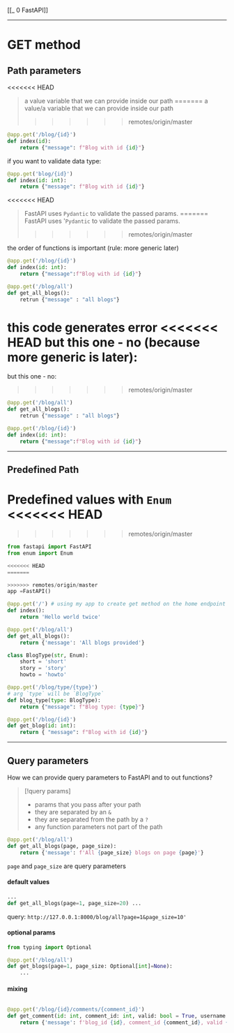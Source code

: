 [[_ 0 FastAPI]]


----
# GET method

## Path parameters
> 
<<<<<<< HEAD
> a value variable that we can provide inside our path
=======
> a value/a variable that we can provide inside our path
>>>>>>> remotes/origin/master
> 

```python
@app.get('/blog/{id}')
def index(id):
	return {"message": f"Blog with id {id}"}
```

if you want to validate data type:
```python
@app.get('blog/{id}')
def index(id: int):
	return {"message": f"Blog with id {id}"}
```

<<<<<<< HEAD
> FastAPI uses `Pydantic` to validate the passed params.
=======
> FastAPI uses '`Pydantic` to validate the passed params.
>>>>>>> remotes/origin/master

the order of functions is important (rule: more generic later)
```python
@app.get('/blog/{id}')
def index(id: int):
	return {"message":f"Blog with id {id}"}

@app.get('/blog/all')
def get_all_blogs():
	retrun {"message" : "all blogs"}
```
this code generates error
<<<<<<< HEAD
but this one - no (because more generic is later):
=======
but this one - no:
>>>>>>> remotes/origin/master
```python
@app.get('/blog/all')
def get_all_blogs():
	retrun {"message" : "all blogs"}

@app.get('/blog/{id}')
def index(id: int):
	return {"message":f"Blog with id {id}"}


```

---
## Predefined Path
Predefined values with `Enum`
<<<<<<< HEAD
=======


>>>>>>> remotes/origin/master
```python
from fastapi import FastAPI
from enum import Enum

<<<<<<< HEAD
=======

>>>>>>> remotes/origin/master
app =FastAPI()

@app.get('/') # using my app to create get method on the home endpoint
def index():
    return 'Hello world twice'

@app.get('/blog/all')
def get_all_blogs():
    return {'message': 'All blogs provided'}

class BlogType(str, Enum):
    short = 'short'
    story = 'story'
    howto = 'howto'

@app.get('/blog/type/{type}')
# arg `type` will be `BlogType`
def blog_type(type: BlogType):
    return {"message": f"Blog type: {type}"}

@app.get('/blog/{id}')
def get_blog(id: int):
    return { "message": f"Blog with id {id}"}

```

----
## Query parameters
How we can provide query parameters to FastAPI and to out functions?

>[!query params]
> - params that you pass after your path 
> - they are separated by an `&`
> - they are separated from the path by a `?`
> - any function parameters not part of the path

```python
@app.get('/blog/all')
def get_all_blogs(page, page_size):
    return {'message': f'All {page_size} blogs on page {page}'}
```

`page` and `page_size` are query parameters

#### default values
```python
...
def get_all_blogs(page=1, page_size=20) ...
```

query: `http://127.0.0.1:8000/blog/all?page=1&page_size=10'`


#### optional params
```python
from typing import Optional

@app.get('/blog/all')
def get_blogs(page=1, page_size: Optional[int]=None):
	...
```


#### mixing
```python

@app.get('/blog/{id}/comments/{comment_id}')
def get_comment(id: int, comment_id: int, valid: bool = True, username: Optional[str] = None):
    return {'message': f'blog_id {id}, comment_id {comment_id}, valid {valid} user name { username }'}
```




